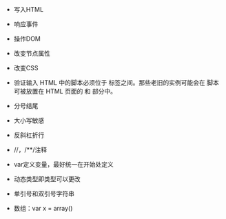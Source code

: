 * 写入HTML
* 响应事件
* 操作DOM
* 改变节点属性
* 改变CSS
* 验证输入
HTML 中的脚本必须位于 <script> 与 </script> 标签之间。那些老旧的实例可能会在 <script> 标签中使用 type="text/javascript"。现在已经不必这样做了。JavaScript 是所有现代浏览器以及 HTML5 中的默认脚本语言。<script src="myScript.js"></script>
脚本可被放置在 HTML 页面的 <body> 和 <head> 部分中。



* 分号结尾
* 大小写敏感
* 反斜杠折行
* //，/**/注释


* var定义变量，最好统一在开始处定义
* 动态类型即类型可以更改
* 单引号和双引号字符串
* 数组：var x = array()